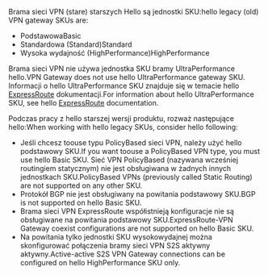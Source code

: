 <span data-ttu-id="5347a-101">Brama sieci VPN (stare) starszych Hello są jednostki SKU:</span><span class="sxs-lookup"><span data-stu-id="5347a-101">hello legacy (old) VPN gateway SKUs are:</span></span>

* <span data-ttu-id="5347a-102">Podstawowa</span><span class="sxs-lookup"><span data-stu-id="5347a-102">Basic</span></span>
* <span data-ttu-id="5347a-103">Standardowa (Standard)</span><span class="sxs-lookup"><span data-stu-id="5347a-103">Standard</span></span>
* <span data-ttu-id="5347a-104">Wysoka wydajność (HighPerformance)</span><span class="sxs-lookup"><span data-stu-id="5347a-104">HighPerformance</span></span>

<span data-ttu-id="5347a-105">Brama sieci VPN nie używa jednostka SKU bramy UltraPerformance hello.</span><span class="sxs-lookup"><span data-stu-id="5347a-105">VPN Gateway does not use hello UltraPerformance gateway SKU.</span></span> <span data-ttu-id="5347a-106">Informacji o hello UltraPerformance SKU znajduje się w temacie hello [ExpressRoute](../articles/expressroute/expressroute-about-virtual-network-gateways.md) dokumentacji.</span><span class="sxs-lookup"><span data-stu-id="5347a-106">For information about hello UltraPerformance SKU, see hello [ExpressRoute](../articles/expressroute/expressroute-about-virtual-network-gateways.md) documentation.</span></span>

<span data-ttu-id="5347a-107">Podczas pracy z hello starszej wersji produktu, rozważ następujące hello:</span><span class="sxs-lookup"><span data-stu-id="5347a-107">When working with hello legacy SKUs, consider hello following:</span></span>

* <span data-ttu-id="5347a-108">Jeśli chcesz toouse typu PolicyBased sieci VPN, należy użyć hello podstawowy SKU.</span><span class="sxs-lookup"><span data-stu-id="5347a-108">If you want toouse a PolicyBased VPN type, you must use hello Basic SKU.</span></span> <span data-ttu-id="5347a-109">Sieć VPN PolicyBased (nazywana wcześniej routingiem statycznym) nie jest obsługiwana w żadnych innych jednostkach SKU.</span><span class="sxs-lookup"><span data-stu-id="5347a-109">PolicyBased VPNs (previously called Static Routing) are not supported on any other SKU.</span></span>
* <span data-ttu-id="5347a-110">Protokół BGP nie jest obsługiwany na powitania podstawowy SKU.</span><span class="sxs-lookup"><span data-stu-id="5347a-110">BGP is not supported on hello Basic SKU.</span></span>
* <span data-ttu-id="5347a-111">Brama sieci VPN ExpressRoute współistnieją konfiguracje nie są obsługiwane na powitania podstawowy SKU.</span><span class="sxs-lookup"><span data-stu-id="5347a-111">ExpressRoute-VPN Gateway coexist configurations are not supported on hello Basic SKU.</span></span>
* <span data-ttu-id="5347a-112">Na powitania tylko jednostki SKU wysokowydajnej można skonfigurować połączenia bramy sieci VPN S2S aktywny aktywny.</span><span class="sxs-lookup"><span data-stu-id="5347a-112">Active-active S2S VPN Gateway connections can be configured on hello HighPerformance SKU only.</span></span>
